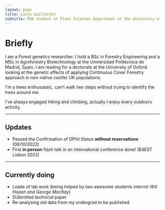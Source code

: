 ```yaml
---
layout: page
title: Laura Guillardin
subtitle: PhD student at Plant Sciences Department at the University of Oxford
---
```

# **Briefly**

I am a Forest genetics researcher. I hold a BSc in Forestry Engineering and a MSc in Agroforestry Biotechnology at the Universidad Politécnica de Madrid, Spain. I am reading for a doctorate at the University of Oxford looking at the genetic effects of applying Continuous Cover Forestry approach in non-native conifer UK populations.
 
 I'm a trees enthusiastic, can't walk two steps without trying to identify the trees around me.
 
 I've always engaged hiking and climbing, actually I enjoy every outdoors activity.
 
---

## **Updates**

- Passed the Confirmation of DPhil Status **without reservations** (06/10/2022)
- First **in person** flash talk in an international conference done! (B4EST Lisbon 2022)

---

## **Currently doing**

- Loads of lab work (being helped by two awesome students interns! *Will Hoaen and George MacKay*) 
- SUbmitted technical paper
- Re-analysing old data from my undergrad to be published


